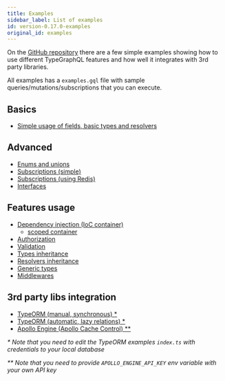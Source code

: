 ```yaml
---
title: Examples
sidebar_label: List of examples
id: version-0.17.0-examples
original_id: examples
---
```


On the [GitHub repository](https://github.com/19majkel94/type-graphql) there are a few simple examples showing how to use different TypeGraphQL features and how well it integrates with 3rd party libraries.

All examples has a `examples.gql` file with sample queries/mutations/subscriptions that you can execute.

## Basics

- [Simple usage of fields, basic types and resolvers](https://github.com/19majkel94/type-graphql/tree/v0.17.0/examples/simple-usage)

## Advanced

- [Enums and unions](https://github.com/19majkel94/type-graphql/tree/v0.17.0/examples/enums-and-unions)
- [Subscriptions (simple)](https://github.com/19majkel94/type-graphql/tree/v0.17.0/examples/simple-subscriptions)
- [Subscriptions (using Redis)](https://github.com/19majkel94/type-graphql/tree/v0.17.0/examples/redis-subscriptions)
- [Interfaces](https://github.com/19majkel94/type-graphql/tree/v0.17.0/examples/interfaces-inheritance)

## Features usage

- [Dependency injection (IoC container)](https://github.com/19majkel94/type-graphql/tree/v0.17.0/examples/using-container)
  - [scoped container](https://github.com/19majkel94/type-graphql/tree/v0.17.0/examples/using-scoped-container)
- [Authorization](https://github.com/19majkel94/type-graphql/tree/v0.17.0/examples/authorization)
- [Validation](https://github.com/19majkel94/type-graphql/tree/v0.17.0/examples/automatic-validation)
- [Types inheritance](https://github.com/19majkel94/type-graphql/tree/v0.17.0/examples/interfaces-inheritance)
- [Resolvers inheritance](https://github.com/19majkel94/type-graphql/tree/v0.17.0/examples/resolvers-inheritance)
- [Generic types](https://github.com/19majkel94/type-graphql/tree/v0.17.0/examples/generic-types)
- [Middlewares](https://github.com/19majkel94/type-graphql/tree/v0.17.0/examples/middlewares)

## 3rd party libs integration

- [TypeORM (manual, synchronous) \*](https://github.com/19majkel94/type-graphql/tree/v0.17.0/examples/typeorm-basic-usage)
- [TypeORM (automatic, lazy relations) \*](https://github.com/19majkel94/type-graphql/tree/v0.17.0/examples/typeorm-lazy-relations)
- [Apollo Engine (Apollo Cache Control) \*\*](https://github.com/19majkel94/type-graphql/tree/v0.17.0/examples/apollo-engine)

_\* Note that you need to edit the TypeORM examples `index.ts` with credentials to your local database_

_\*\* Note that you need to provide `APOLLO_ENGINE_API_KEY` env variable with your own API key_
